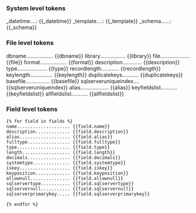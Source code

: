 ### System level tokens

_datetime....: {{_datetime}}
_template....: {{_template}}
_schema......: {{_schema}}

### File level tokens
 
dbname.................. {{dbname}}
library................. {{library}}
file.................... {{file}}
format.................. {{format}}
description............. {{description}}
type.................... {{type}}
recordlength............ {{recordlength}}
keylength............... {{keylength}}
duplicatekeys........... {{duplicatekeys}}
basefile................ {{basefile}}
sqlserveruniqueindex.... {{sqlserveruniqueindex}}
alias................... {{alias}}
keyfieldslist........... {{keyfieldslist}}
allfieldslist........... {{allfieldslist}}

### Field level tokens

    {% for field in fields %}
    name.................... {{field.name}}
    description............. {{field.description}}
    alias................... {{field.alias}}
    fulltype................ {{field.fulltype}}
    type.................... {{field.type}}
    length.................. {{field.length}}
    decimals................ {{field.decimals}}
    systemtype.............. {{field.systemtype}}
    iskey................... {{field.iskey}}
    keyposition............. {{field.keyposition}}
    allownull............... {{field.allownull}}
    sqlservertype........... {{field.sqlservertype}}
    sqlservernull........... {{field.sqlservernull}}
    sqlserverprimarykey..... {{field.sqlserverprimarykey}}

    {% endfor %}


